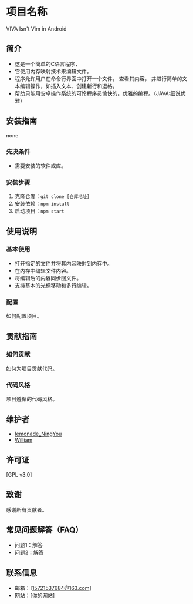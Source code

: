# 项目名称
VIVA Isn't Vim in Android

## 简介
- 这是一个简单的C语言程序，
- 它使用内存映射技术来编辑文件。
- 程序允许用户在命令行界面中打开一个文件，
查看其内容，
并进行简单的文本编辑操作，如插入文本、创建新行和退格。
- 帮助只能用安卓操作系统的可怜程序员愉快的，优雅的编程。（JAVA:细说优雅）

## 安装指南
none
### 先决条件
- 需要安装的软件或库。

### 安装步骤
1. 克隆仓库：`git clone [仓库地址]`
2. 安装依赖：`npm install`
3. 启动项目：`npm start`

## 使用说明
### 基本使用
- 打开指定的文件并将其内容映射到内存中。
- 在内存中编辑文件内容。
- 将编辑后的内容同步回文件。
- 支持基本的光标移动和多行编辑。

### 配置
如何配置项目。

## 贡献指南
### 如何贡献
如何为项目贡献代码。

### 代码风格
项目遵循的代码风格。

## 维护者
- [lemonade_NingYou](https://github.com/2703000)
- [William](https://github.com/)
## 许可证
[GPL v3.0]

## 致谢
感谢所有贡献者。

## 常见问题解答（FAQ）
- 问题1：解答
- 问题2：解答

## 联系信息
- 邮箱：[15721537684@163.com]
- 网站：[你的网站]
